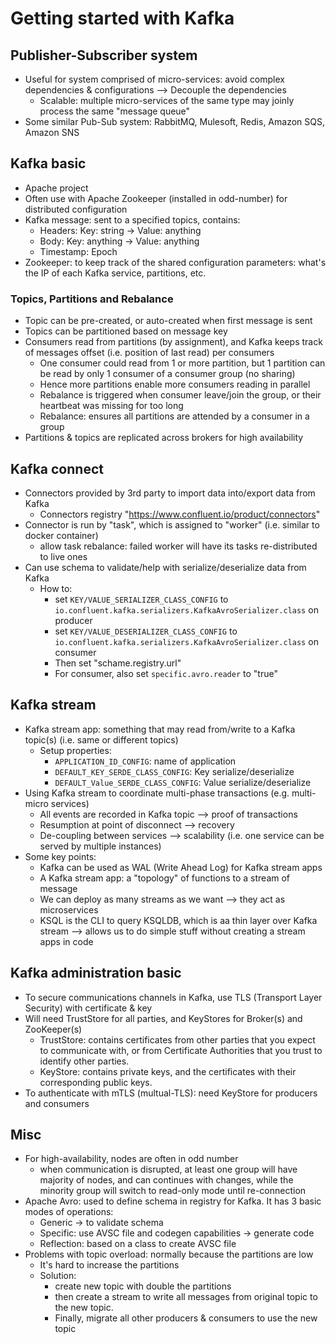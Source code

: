 # Getting started with Kafka

## Publisher-Subscriber system
  - Useful for system comprised of micro-services: avoid complex dependencies & configurations --> Decouple the dependencies
    + Scalable: multiple micro-services of the same type may joinly process the same "message queue"
  - Some similar Pub-Sub system: RabbitMQ, Mulesoft, Redis, Amazon SQS, Amazon SNS
  
## Kafka basic
  - Apache project
  - Often use with Apache Zookeeper (installed in odd-number) for distributed configuration
  - Kafka message: sent to a specified topics, contains:
    + Headers: Key: string -> Value: anything
	+ Body: Key: anything -> Value: anything
	+ Timestamp: Epoch
  - Zookeeper: to keep track of the shared configuration parameters: what's the IP of each Kafka service, partitions, etc.

### Topics, Partitions and Rebalance
  - Topic can be pre-created, or auto-created when first message is sent
  - Topics can be partitioned based on message key
  - Consumers read from partitions (by assignment), and Kafka keeps track of messages offset (i.e. position of last read) per consumers
    + One consumer could read from 1 or more partition, but 1 partition can be read by only 1 consumer of a consumer group (no sharing)
    + Hence more partitions enable more consumers reading in parallel
    + Rebalance is triggered when consumer leave/join the group, or their heartbeat was missing for too long
    + Rebalance: ensures all partitions are attended by a consumer in a group
  - Partitions & topics are replicated across brokers for high availability
  
## Kafka connect
  - Connectors provided by 3rd party to import data into/export data from Kafka
    + Connectors registry "https://www.confluent.io/product/connectors"
  - Connector is run by "task", which is assigned to "worker" (i.e. similar to docker container)
    + allow task rebalance: failed worker will have its tasks re-distributed to live ones
  - Can use schema to validate/help with serialize/deserialize data from Kafka
    + How to: 
      - set `KEY/VALUE_SERIALIZER_CLASS_CONFIG` to `io.confluent.kafka.serializers.KafkaAvroSerializer.class` on producer
      - set `KEY/VALUE_DESERIALIZER_CLASS_CONFIG` to `io.confluent.kafka.serializers.KafkaAvroSerializer.class` on consumer
      - Then set "schame.registry.url"
      - For consumer, also set `specific.avro.reader` to "true"

## Kafka stream
  - Kafka stream app: something that may read from/write to a Kafka topic(s) (i.e. same or different topics)
    + Setup properties: 
      - `APPLICATION_ID_CONFIG`: name of application
      - `DEFAULT_KEY_SERDE_CLASS_CONFIG`: Key serialize/deserialize
      - `DEFAULT_Value_SERDE_CLASS_CONFIG`: Value serialize/deserialize
  - Using Kafka stream to coordinate multi-phase transactions (e.g. multi-micro services)
    + All events are recorded in Kafka topic --> proof of transactions
    + Resumption at point of disconnect --> recovery
    + De-coupling between services --> scalability (i.e. one service can be served by multiple instances)
  - Some key points:
    + Kafka can be used as WAL (Write Ahead Log) for Kafka stream apps
    + A Kafka stream app: a "topology" of functions to a stream of message
    + We can deploy as many streams as we want --> they act as microservices
    + KSQL is the CLI to query KSQLDB, which is aa thin layer over Kafka stream --> allows us to do simple stuff without creating a stream apps in code

## Kafka administration basic
  - To secure communications channels in Kafka, use TLS (Transport Layer Security) with certificate & key
  - Will need TrustStore for all parties, and KeyStores for Broker(s) and ZooKeeper(s)
    + TrustStore: contains certificates from other parties that you expect to communicate with, or from Certificate Authorities that you trust to identify other parties.
    + KeyStore: contains private keys, and the certificates with their corresponding public keys.
  - To authenticate with mTLS (multual-TLS): need KeyStore for producers and consumers

## Misc
  - For high-availability, nodes are often in odd number
    + when communication is disrupted, at least one group will have majority of nodes, and can continues with changes, while the minority group will switch to read-only mode until re-connection
  - Apache Avro: used to define schema in registry for Kafka. It has 3 basic modes of operations:
    + Generic -> to validate schema
    + Specific: use AVSC file and codegen capabilities -> generate code
    + Reflection: based on a class to create AVSC file
  - Problems with topic overload: normally because the partitions are low
    + It's hard to increase the partitions
    + Solution: 
      - create new topic with double the partitions
      - then create a stream to write all messages from original topic to the new topic. 
      - Finally, migrate all other producers & consumers to use the new topic